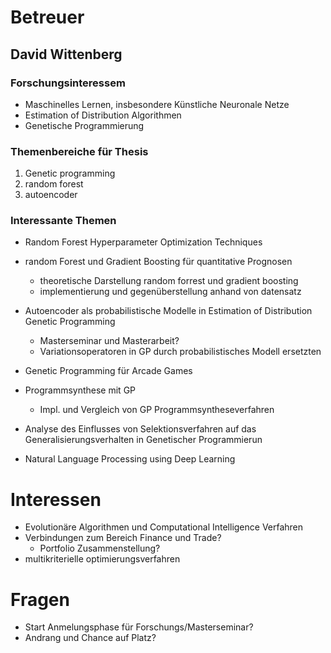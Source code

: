 # Betreuer

## David Wittenberg

### Forschungsinteressem

* Maschinelles Lernen, insbesondere Künstliche Neuronale Netze
* Estimation of Distribution Algorithmen
* Genetische Programmierung


### Themenbereiche für Thesis

1. Genetic programming
2. random forest
3. autoencoder
### Interessante Themen

* Random Forest Hyperparameter Optimization Techniques

* random Forest und Gradient Boosting für quantitative Prognosen
    - theoretische Darstellung random forrest und gradient boosting
    - implementierung und gegenüberstellung anhand von datensatz


* Autoencoder als probabilistische Modelle in Estimation of Distribution Genetic Programming
    - Masterseminar und Masterarbeit?
    - Variationsoperatoren in GP durch probabilistisches Modell ersetzten

* Genetic Programming für Arcade Games

* Programmsynthese mit GP
    - Impl. und Vergleich von GP Programmsyntheseverfahren

* Analyse des Einflusses von Selektionsverfahren auf das
Generalisierungsverhalten in Genetischer Programmierun

* Natural Language Processing using Deep Learning

# Interessen

* Evolutionäre Algorithmen und Computational Intelligence Verfahren
* Verbindungen zum Bereich Finance und Trade?
    - Portfolio Zusammenstellung?
* multikriterielle optimierungsverfahren


# Fragen

* Start Anmelungsphase für Forschungs/Masterseminar?
* Andrang und Chance auf Platz?
